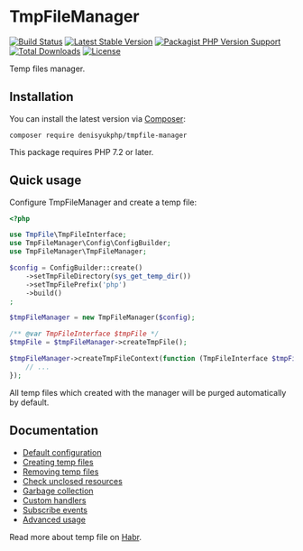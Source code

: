# TmpFileManager

[![Build Status](https://img.shields.io/travis/com/denisyukphp/tmpfile-manager/master?style=plastic)](https://travis-ci.com/denisyukphp/tmpfile-manager)
[![Latest Stable Version](https://img.shields.io/packagist/v/denisyukphp/tmpfile-manager?style=plastic)](https://packagist.org/packages/denisyukphp/tmpfile-manager)
[![Packagist PHP Version Support](https://img.shields.io/packagist/php-v/denisyukphp/tmpfile-manager?style=plastic&color=8892BF)](https://packagist.org/packages/denisyukphp/tmpfile-manager)
[![Total Downloads](https://img.shields.io/packagist/dt/denisyukphp/tmpfile-manager?style=plastic)](https://packagist.org/packages/denisyukphp/tmpfile-manager)
[![License](https://img.shields.io/packagist/l/denisyukphp/tmpfile-manager?style=plastic&color=428F7E)](https://packagist.org/packages/denisyukphp/tmpfile-manager)

Temp files manager.

## Installation

You can install the latest version via [Composer](https://getcomposer.org/):

```text
composer require denisyukphp/tmpfile-manager
```

This package requires PHP 7.2 or later.

## Quick usage

Configure TmpFileManager and create a temp file:

```php
<?php

use TmpFile\TmpFileInterface;
use TmpFileManager\Config\ConfigBuilder;
use TmpFileManager\TmpFileManager;

$config = ConfigBuilder::create()
    ->setTmpFileDirectory(sys_get_temp_dir())
    ->setTmpFilePrefix('php')
    ->build()
;

$tmpFileManager = new TmpFileManager($config);

/** @var TmpFileInterface $tmpFile */
$tmpFile = $tmpFileManager->createTmpFile();

$tmpFileManager->createTmpFileContext(function (TmpFileInterface $tmpFile) {
    // ...
});
```

All temp files which created with the manager will be purged automatically by default.

## Documentation

- [Default configuration](docs/index.md#default-configuration)
- [Creating temp files](docs/index.md#creating-temp-files)
- [Removing temp files](docs/index.md#removing-temp-files)
- [Check unclosed resources](docs/index.md#check-unclosed-resources)
- [Garbage collection](docs/index.md#garbage-collection)
- [Custom handlers](docs/index.md#custom-handlers)
- [Subscribe events](docs/index.md#subscribe-events)
- [Advanced usage](docs/index.md#advanced-usage)

Read more about temp file on [Habr](https://habr.com/ru/post/320078/).
